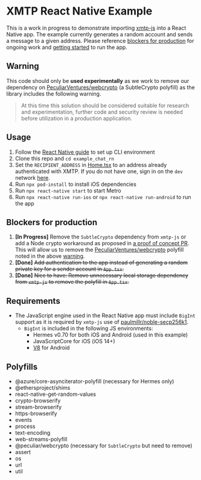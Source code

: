 # XMTP React Native Example

This is a work in progress to demonstrate importing [xmtp-js](https://github.com/xmtp/xmtp-js) into a React Native app. The example currently generates a random account and sends a message to a given address. Please reference [blockers for production](#blockers-for-production) for ongoing work and [getting started](#getting-started) to run the app.

## Warning
This code should only be **used experimentally** as we work to remove our dependency on [PeculiarVentures/webcrypto](https://github.com/PeculiarVentures/webcrypto) (a SubtleCrypto polyfill) as the library includes the following warning.
>At this time this solution should be considered suitable for research and experimentation, further code and security review is needed before utilization in a production application.

## Usage

1. Follow the [React Native guide](https://reactnative.dev/docs/environment-setup) to set up CLI environment
1. Clone this repo and `cd example_chat_rn`
1. Set the `RECIPIENT_ADDRESS` in [Home.tsx](https://github.com/xmtp/example-chat-react-native/blob/main/components/Home.tsx) to an address already authenticated with XMTP. If you do not have one, sign in on the `dev` network [here](https://xmtp.vercel.app/).
1. Run `npx pod-install` to install iOS dependencies
1. Run `npx react-native start` to start Metro
1. Run `npx react-native run-ios` or `npx react-native run-android` to run the app

## Blockers for production

1. **[In Progress]** Remove the `SubtleCrypto` dependency from `xmtp-js` or add a Node crypto workaround as proposed in [a proof of concept PR](https://github.com/xmtp/xmtp-js/pull/157). This will allow us to remove the [PeculiarVentures/webcrypto](https://github.com/PeculiarVentures/webcrypto) polyfill noted in the above [warning](#warning).
1. **[Done]** ~~Add authentication to the app instead of generating a random private key for a sender account in `App.tsx`.~~
1. **[Done]** ~~Nice to have: Remove unnecessary local storage dependency from `xmtp-js` to remove the polyfill in `App.tsx`.~~

## Requirements

- The JavaScript engine used in the React Native app must include `BigInt` support as it is required by `xmtp-js` use of [paulmillr/noble-secp256k1](https://github.com/paulmillr/noble-secp256k1).
  - `BigInt` is included in the following JS environments:
    - Hermes v0.70 for both iOS and Android (used in this example)
    - JavaScriptCore for iOS (iOS 14+)
    - [V8](https://github.com/Kudo/react-native-v8) for Android

## Polyfills

- @azure/core-asynciterator-polyfill (necessary for Hermes only)
- @ethersproject/shims
- react-native-get-random-values
- crypto-browserify
- stream-browserify
- https-browserify
- events
- process
- text-encoding
- web-streams-polyfill
- @peculiar/webcrypto (necessary for `SubtleCrypto` but need to remove)
- assert
- os
- url
- util
